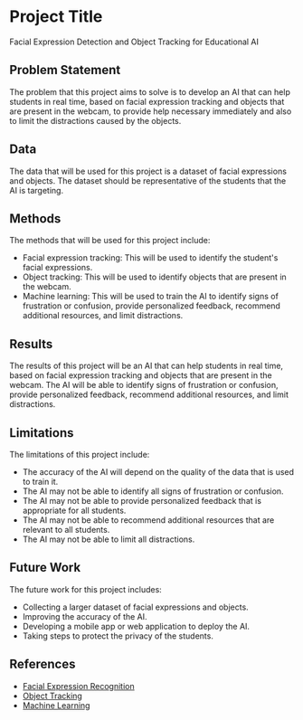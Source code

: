 # Project Title

Facial Expression Detection and Object Tracking for Educational AI

## Problem Statement

The problem that this project aims to solve is to develop an AI that can help students in real time, based on facial expression tracking and objects that are present in the webcam, to provide help necessary immediately and also to limit the distractions caused by the objects.

## Data

The data that will be used for this project is a dataset of facial expressions and objects. The dataset should be representative of the students that the AI is targeting.

## Methods

The methods that will be used for this project include:

* Facial expression tracking: This will be used to identify the student's facial expressions.
* Object tracking: This will be used to identify objects that are present in the webcam.
* Machine learning: This will be used to train the AI to identify signs of frustration or confusion, provide personalized feedback, recommend additional resources, and limit distractions.

## Results

The results of this project will be an AI that can help students in real time, based on facial expression tracking and objects that are present in the webcam. The AI will be able to identify signs of frustration or confusion, provide personalized feedback, recommend additional resources, and limit distractions.

## Limitations

The limitations of this project include:

* The accuracy of the AI will depend on the quality of the data that is used to train it.
* The AI may not be able to identify all signs of frustration or confusion.
* The AI may not be able to provide personalized feedback that is appropriate for all students.
* The AI may not be able to recommend additional resources that are relevant to all students.
* The AI may not be able to limit all distractions.

## Future Work

The future work for this project includes:

* Collecting a larger dataset of facial expressions and objects.
* Improving the accuracy of the AI.
* Developing a mobile app or web application to deploy the AI.
* Taking steps to protect the privacy of the students.

## References

* [Facial Expression Recognition](https://en.wikipedia.org/wiki/Facial_expression_recognition)
* [Object Tracking](https://en.wikipedia.org/wiki/Object_tracking)
* [Machine Learning](https://en.wikipedia.org/wiki/Machine_learning)